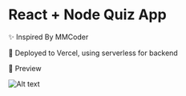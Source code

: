 # React + Node Quiz App

✨ Inspired By MMCoder

🚀 Deployed to Vercel, using serverless for backend

🔎 Preview

![Alt text](https://github.com/Amoz19/QUIZ_APP/tree/master/preview.gif)
